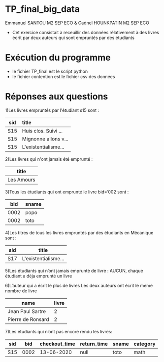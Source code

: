 # TP_final_big_data

 Emmanuel SANTOU M2 SEP ECO & Cadnel HOUNKPATIN M2 SEP ECO



- Cet exercice consistait à receuillir des données rélativement à des livres écrit par deux auteurs qui sont empruntés par des étudiants




# Exécution du programme

- le fichier TP_final est le script python
- le fichier contention est le fichier csv des données


# Réponses aux questions
1)Les livres empruntés par l'étudiant s15 sont :

|sid|               title|
|----|:--------------------|
|S15|Huis clos. Suivi ...|
|S15|Mignonne allons v...|
|S15|L'existentialisme...|


2)Les livres qui n'ont jamais été emprunté :


|     title|
|----------|
|Les Amours|


3)Tous les étudiants qui ont emprunté le livre bid=’002 sont :


| bid|sname|
|----|-----|
|0002| popo|
|0002| toto|

4)Les titres de tous les livres empruntés par des étudiants en Mécanique sont :


|sid|               title|
|---|--------------------|
|S17|L'existentialisme...|


5)Les étudiants qui n’ont jamais emprunté de livre :
AUCUN, chaque étudiant a déja emprunté un livre

6)L’auteur qui a écrit le plus de livres
Les deux auteurs ont écrit le meme nombre de livre

|             name|livre|
|-----------------|---|
| Jean Paul Sartre|  2|
|Pierre de Ronsard|  2|

7)Les étudiants qui n’ont pas encore rendu les livres:


|sid| bid|checkout_time|return_time|sname|category|
|---|----|-------------|-----------|-----|--------|
|S15|0002|   13-06-2020|       null| toto|    math|


